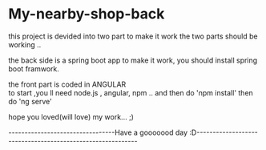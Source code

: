 # My-nearby-shop-back

this project is devided into two part 
to make it work the two parts should be working ..

the back side is a spring boot app 
to make it work, you should install spring boot framwork.

the front part is coded in ANGULAR  
to start ,you ll need node.js , angular, npm ..
and then do 'npm install'
then do 'ng serve'

hope you loved(will love) my work... ;)

---------------------------------Have a gooooood day :D-----------------------------------------------------------


